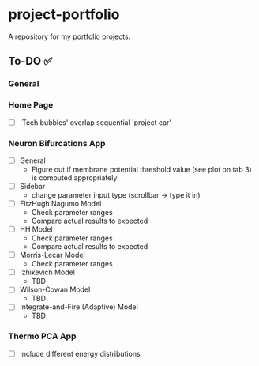 # project-portfolio
A repository for my portfolio projects.

## To-DO  ✅
### General
### Home Page
- [ ] 'Tech bubbles' overlap sequential 'project car'
### Neuron Bifurcations App
- [ ] General
    - Figure out if membrane potential threshold value (see plot on tab 3) is computed appropriately
- [ ] Sidebar
    - change parameter input type (scrollbar -> type it in)
- [ ] FitzHugh Nagumo Model
    - Check parameter ranges
    - Compare actual results to expected
- [ ] HH Model
    - Check parameter ranges
    - Compare actual results to expected
- [ ] Morris-Lecar Model
    - Check parameter ranges
- [ ] Izhikevich Model
    - TBD
- [ ] Wilson-Cowan Model
    - TBD
- [ ] Integrate-and-Fire (Adaptive) Model
    - TBD
### Thermo PCA App
- [ ] Include different energy distributions
